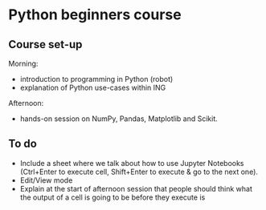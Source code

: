 # Python beginners course

## Course set-up
Morning:
- introduction to programming in Python (robot)
- explanation of Python use-cases within ING

Afternoon:
- hands-on session on NumPy, Pandas, Matplotlib and Scikit.

## To do
- Include a sheet where we talk about how to use Jupyter Notebooks (Ctrl+Enter to execute cell, Shift+Enter to execute & go to the next one).
- Edit/View mode
- Explain at the start of afternoon session that people should think what the output of a cell is going to be before they execute is